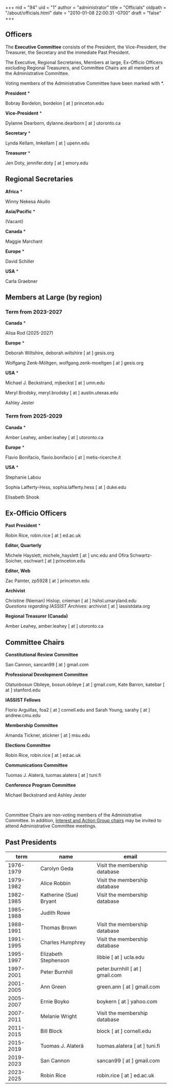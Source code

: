 +++
nid = "94"
uid = "1"
author = "administrator"
title = "Officials"
oldpath = "/about/officials.html" 
date = "2010-01-08 22:00:31 -0700"
draft = "false"
+++
## Officers

The **Executive Committee** consists of the President, the Vice-President, the Treasurer, the Secretary and the immediate Past President.

The Executive, Regional Secretaries, Members at large, Ex-Officio Officers excluding Regional Treasurers, and Committee Chairs are all members of the Administrative Committee. 

Voting members of the Administrative Committee have been marked with *. 

**President** *

Bobray Bordelon, bordelon [ at ] princeton.edu

**Vice-President** *

Dylanne Dearborn, dylanne.dearborn [ at ] utoronto.ca

**Secretary** *

Lynda Kellam, lmkellam [ at ] upenn.edu

**Treasurer** *

Jen Doty, jennifer.doty [ at ] emory.edu

## Regional Secretaries

**Africa** *

Winny Nekesa Akullo

**Asia/Pacific** *

(Vacant)

**Canada** *

Maggie Marchant

**Europe** *

David Schiller

**USA** *

Carla Graebner

## Members at Large (by region)

### Term from 2023-2027

**Canada** *

Alisa Rod (2025-2027)

**Europe** *

Deborah Wiltshire, deborah.wiltshire [ at ] gesis.org

Wolfgang Zenk-Möltgen, wolfgang.zenk-moeltgen [ at ] gesis.org

**USA** *

Michael J. Beckstrand, mjbeckst [ at ] umn.edu

Meryl Brodsky, meryl.brodsky [ at ] austin.utexas.edu

Ashley Jester

### Term from 2025-2029

**Canada** *

Amber Leahey, amber.leahey [ at ] utoronto.ca

**Europe** *

Flavio Bonifacio, flavio.bonifacio [ at ] metis-ricerche.it

**USA** *

Stephanie Labou

Sophia Lafferty-Hess, sophia.lafferty.hess [ at ] duke.edu

Elisabeth Shook


## Ex-Officio Officers

**Past President** *

Robin Rice, robin.rice [ at ] ed.ac.uk

**Editor, Quarterly**

Michele Hayslett, michele_hayslett [ at ] unc.edu and Ofira Schwartz-Soicher, oschwart [ at ] princeton.edu

**Editor, Web**

Zac Painter, zp5928 [ at ] princeton.edu

**Archivist**

Christine (Nieman) Hislop, cnieman [ at ] hshsl.umaryland.edu
<br />*Questions regarding IASSIST Archives:* archivist [ at ] iassistdata.org


**Regional Treasurer (Canada)** 

Amber Leahey, amber.leahey [ at ] utoronto.ca

<!--
  **Regional Treasurer (Europe & Africa)** 

  Open

  **Regional Treasurer (Asia & Pacific)** 

  Open
-->


## Committee Chairs

**Constitutional Review Committee**

San Cannon, sancan99 [ at ] gmail.com

**Professional Development Committee**

Olatunbosun Obileye, bosun.obileye [ at ] gmail.com, Kate Barron, katebar [ at ] stanford.edu

**IASSIST Fellows**

Florio Arguillas, foa2 [ at ] cornell.edu and Sarah Young, sarahy [ at ] andrew.cmu.edu

**Membership Committee**

Amanda Tickner, atickner [ at ] msu.edu

**Elections Committee**

Robin Rice, robin.rice [ at ] ed.ac.uk

**Communications Committee**

Tuomas J. Alaterä, tuomas.alatera [ at ] tuni.fi

**Conference Program Committee**

Michael Beckstrand and Ashley Jester

&nbsp;

Committee Chairs are non-voting members of the Administrative Committee.
In addition, [Interest and Action Group chairs](/about/committees-and-groups#interest-groups) may be invited to attend Administrative Committee meetings.


## Past Presidents

term|name |email |
---|---|---|
1976-1979 | Carolyn Geda |  Visit the membership database<!--cg3 [ at ] ix.netcom.com-->|
1979-1982 | Alice Robbin |  Visit the membership database<!--arobbin [ at ] indiana.edu--> |
1982-1985 | Katherine (Sue) Bryant  |  Visit the membership database<!--bryant.sue [ at ] tbs-sct.gc.ca--> |
1985-1988 | Judith Rowe |  <!--judith [ at ] princeton.edu--> |
1988-1991 | Thomas Brown |  Visit the membership database<!--ThomasEBrownDC [ at ] aol.com--> |
1991-1995 | Charles Humphrey |  Visit the membership database<!--chuck.humphrey [ at ] ualberta.ca--> |
1995-1997 | Elizabeth Stephenson |  libbie [ at ] ucla.edu |
1997-2001 | Peter Burnhill |  peter.burnhill [ at ] gmail.com |
2001-2005 | Ann Green |  green.ann [ at ] gmail.com |
2005-2007 | Ernie Boyko |  boykern [ at ] yahoo.com |
2007-2011 | Melanie Wright |  Visit the membership database <!--melanie [ at ] essex.ac.uk --> |
2011-2015 | Bill Block |  block [ at ] cornell.edu |
2015-2019 | Tuomas J. Alaterä |  tuomas.alatera [ at ] tuni.fi |
2019-2023 | San Cannon | sancan99 [ at ] gmail.com |
2023-2025 | Robin Rice | robin.rice [ at ] ed.ac.uk |
